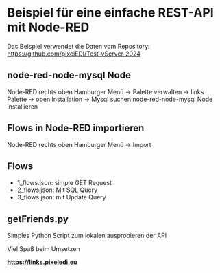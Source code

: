 # Beispiel für eine einfache REST-API mit Node-RED

Das Beispiel verwendet die Daten vom Repository: https://github.com/pixelEDI/Test-vServer-2024

## node-red-node-mysql Node
Node-RED rechts oben Hamburger Menü -> Palette verwalten -> links Palette -> oben Installation -> Mysql suchen
node-red-node-mysql Node installieren

## Flows in Node-RED importieren

Node-RED rechts oben Hamburger Menü -> Import

## Flows
* 1_flows.json: simple GET Request
* 2_flows.json: Mit SQL Query
* 3_flows.json: mit Update Query

## getFriends.py
Simples Python Script zum lokalen ausprobieren der API

Viel Spaß beim Umsetzen

**https://links.pixeledi.eu**
